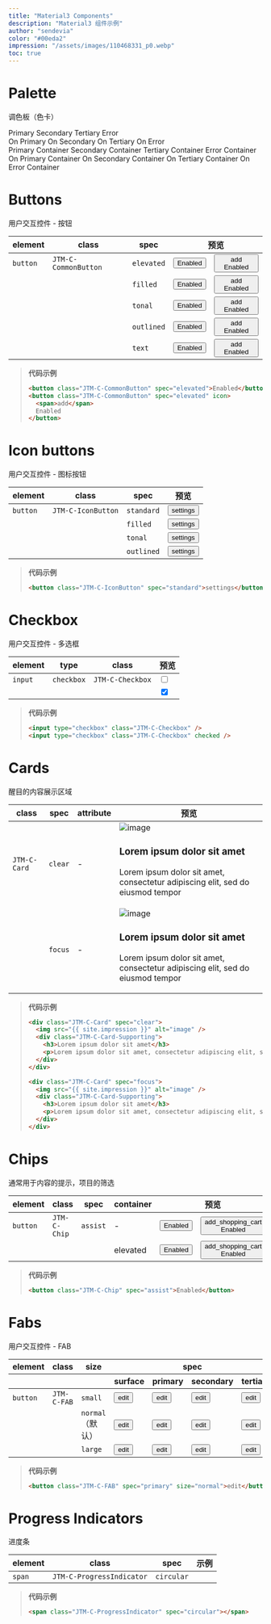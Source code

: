 ```yaml
---
title: "Material3 Components"
description: "Material3 组件示例"
author: "sendevia"
color: "#00eda2"
impression: "/assets/images/110468331_p0.webp"
toc: true
---
```


# Palette

调色板（色卡）

<div class="post-components-palette">
  <div class="row">
    <span id="r1-c1">Primary</span>
    <span id="r1-c2">Secondary</span>
    <span id="r1-c3">Tertiary</span>
    <span id="r1-c4">Error</span>
  </div>
  <div class="row">
    <span id="r2-c1">On Primary</span>
    <span id="r2-c2">On Secondary</span>
    <span id="r2-c3">On Tertiary</span>
    <span id="r2-c4">On Error</span>
  </div>
  <div class="row">
    <span id="r3-c1">Primary Container</span>
    <span id="r3-c2">Secondary Container</span>
    <span id="r3-c3">Tertiary Container</span>
    <span id="r3-c4">Error Container</span>
  </div>
  <div class="row">
    <span id="r4-c1">On Primary Container</span>
    <span id="r4-c2">On Secondary Container</span>
    <span id="r4-c3">On Tertiary Container</span>
    <span id="r4-c4">On Error Container</span>
  </div>
</div>

# Buttons

用户交互控件 - 按钮

<table>
  <thead>
    <tr>
      <th>element</th>
      <th>class</th>
      <th>spec</th>
      <th colspan="2">预览</th>
    </tr>
  </thead>
  <tbody>
    <tr>
      <td><code>button</code></td>
      <td><code>JTM-C-CommonButton</code></td>
      <td><code>elevated</code></td>
      <td>
        <button class="JTM-C-CommonButton" spec="elevated">Enabled</button>
      </td>
      <td>
        <button class="JTM-C-CommonButton" spec="elevated" icon>
          <span>add</span>
          Enabled
        </button>
      </td>
    </tr>
    <tr>
      <td></td>
      <td></td>
      <td><code>filled</code></td>
      <td>
        <button class="JTM-C-CommonButton" spec="filled">Enabled</button>
      </td>
      <td>
        <button class="JTM-C-CommonButton" spec="filled" icon>
          <span>add</span>
          Enabled
        </button>
      </td>
    </tr>
    <tr>
      <td></td>
      <td></td>
      <td><code>tonal</code></td>
      <td>
        <button class="JTM-C-CommonButton" spec="tonal">Enabled</button>
      </td>
      <td>
        <button class="JTM-C-CommonButton" spec="tonal" icon>
          <span>add</span>
          Enabled
        </button>
      </td>
    </tr>
    <tr>
      <td></td>
      <td></td>
      <td><code>outlined</code></td>
      <td>
        <button class="JTM-C-CommonButton" spec="outlined">Enabled</button>
      </td>
      <td>
        <button class="JTM-C-CommonButton" spec="outlined" icon>
          <span>add</span>
          Enabled
        </button>
      </td>
    </tr>
    <tr>
      <td></td>
      <td></td>
      <td><code>text</code></td>
      <td>
        <button class="JTM-C-CommonButton" spec="text">Enabled</button>
      </td>
      <td>
        <button class="JTM-C-CommonButton" spec="text" icon>
          <span>add</span>
          Enabled
        </button>
      </td>
    </tr>
  </tbody>
</table>

> **代码示例**
>
> ```html
> <button class="JTM-C-CommonButton" spec="elevated">Enabled</button>
> <button class="JTM-C-CommonButton" spec="elevated" icon>
>   <span>add</span>
>   Enabled
> </button>
> ```

# Icon buttons

用户交互控件 - 图标按钮

<table>
  <thead>
    <tr>
      <th>element</th>
      <th>class</th>
      <th>spec</th>
      <th>预览</th>
    </tr>
  </thead>
  <tbody>
    <tr>
      <td><code>button</code></td>
      <td><code>JTM-C-IconButton</code></td>
      <td><code>standard</code></td>
      <td>
        <button class="JTM-C-IconButton" spec="standard">settings</button>
      </td>
    </tr>
    <tr>
      <td></td>
      <td></td>
      <td><code>filled</code></td>
      <td>
        <button class="JTM-C-IconButton" spec="filled">settings</button>
      </td>
    </tr>
    <tr>
      <td></td>
      <td></td>
      <td><code>tonal</code></td>
      <td>
        <button class="JTM-C-IconButton" spec="tonal">settings</button>
      </td>
    </tr>
    <tr>
      <td></td>
      <td></td>
      <td><code>outlined</code></td>
      <td>
        <button class="JTM-C-IconButton" spec="outlined">settings</button>
      </td>
    </tr>
  </tbody>
</table>

> **代码示例**
>
> ```html
> <button class="JTM-C-IconButton" spec="standard">settings</button>
> ```

# Checkbox

用户交互控件 - 多选框

<table>
  <thead>
    <tr>
      <th>element</th>
      <th>type</th>
      <th>class</th>
      <th>预览</th>
    </tr>
  </thead>
  <tbody>
    <tr>
      <td><code>input</code></td>
      <td><code>checkbox</code></td>
      <td><code>JTM-C-Checkbox</code></td>
      <td>
        <input type="checkbox" class="JTM-C-Checkbox" />
      </td>
    </tr>
    <tr>
      <td></td>
      <td></td>
      <td></td>
      <td>
        <input type="checkbox" class="JTM-C-Checkbox" checked />
      </td>
    </tr>
  </tbody>
</table>

> **代码示例**
>
> ```html
> <input type="checkbox" class="JTM-C-Checkbox" />
> <input type="checkbox" class="JTM-C-Checkbox" checked />
> ```

# Cards

醒目的内容展示区域

<table>
  <thead>
    <tr>
      <th>class</th>
      <th>spec</th>
      <th>attribute</th>
      <th>预览</th>
    </tr>
  </thead>
  <tbody>
    <tr>
      <td><code>JTM-C-Card</code></td>
      <td><code>clear</code></td>
      <td>-</td>
      <td>
        <div class="JTM-C-Card" spec="clear">
          <img src="{{ site.impression }}" alt="image" />
          <div class="JTM-C-Card-Supporting">
            <h3>Lorem ipsum dolor sit amet</h3>
            <p>Lorem ipsum dolor sit amet, consectetur adipiscing elit, sed do eiusmod tempor</p>
          </div>
        </div>
      </td>
    </tr>
    <tr>
      <td></td>
      <td><code>focus</code></td>
      <td>-</td>
      <td>
        <div class="JTM-C-Card" spec="focus">
          <img src="{{ site.impression }}" alt="image" />
          <div class="JTM-C-Card-Supporting">
            <h3>Lorem ipsum dolor sit amet</h3>
            <p>Lorem ipsum dolor sit amet, consectetur adipiscing elit, sed do eiusmod tempor</p>
          </div>
        </div>
      </td>
    </tr>
  </tbody>
</table>

> **代码示例**
>
> ```html
> <div class="JTM-C-Card" spec="clear">
>   <img src="{{ site.impression }}" alt="image" />
>   <div class="JTM-C-Card-Supporting">
>     <h3>Lorem ipsum dolor sit amet</h3>
>     <p>Lorem ipsum dolor sit amet, consectetur adipiscing elit, sed do eiusmod tempor</p>
>   </div>
> </div>
> ```
>
> ```html
> <div class="JTM-C-Card" spec="focus">
>   <img src="{{ site.impression }}" alt="image" />
>   <div class="JTM-C-Card-Supporting">
>     <h3>Lorem ipsum dolor sit amet</h3>
>     <p>Lorem ipsum dolor sit amet, consectetur adipiscing elit, sed do eiusmod tempor</p>
>   </div>
> </div>
> ```

# Chips

通常用于内容的提示，项目的筛选

<table>
  <thead>
    <tr>
      <th>element</th>
      <th>class</th>
      <th>spec</th>
      <th>container</th>
      <th colspan="2">预览</th>
    </tr>
  </thead>
  <tbody>
    <tr>
      <td><code>button</code></td>
      <td><code>JTM-C-Chip</code></td>
      <td><code>assist</code></td>
      <td>-</td>
      <td>
        <button class="JTM-C-Chip" spec="assist">Enabled</button>
      </td>
      <td>
        <button class="JTM-C-Chip" spec="assist" icon>
          <span>add_shopping_cart</span>
          Enabled
        </button>
      </td>
    </tr>
    <tr>
      <td></td>
      <td></td>
      <td></td>
      <td>elevated</td>
      <td>
        <button class="JTM-C-Chip" spec="assist" container="elevated">Enabled</button>
      </td>
      <td>
        <button class="JTM-C-Chip" spec="assist" container="elevated" icon>
          <span>add_shopping_cart</span>
          Enabled
        </button>
      </td>
    </tr>
  </tbody>
</table>

> **代码示例**
>
> ```html
> <button class="JTM-C-Chip" spec="assist">Enabled</button>
> ```

# Fabs

用户交互控件 - FAB

<table>
  <thead>
    <tr>
      <th>element</th>
      <th>class</th>
      <th>size</th>
      <th colspan="4">spec</th>
    </tr>
    <tr>
      <th></th>
      <th></th>
      <th></th>
      <th>surface</th>
      <th>primary</th>
      <th>secondary</th>
      <th>tertiary</th>
    </tr>
  </thead>
  <tbody>
    <tr>
      <td><code>button</code></td>
      <td><code>JTM-C-FAB</code></td>
      <td><code>small</code></td>
      <td>
        <button class="JTM-C-FAB" spec="surface" size="small">edit</button>
      </td>
      <td>
        <button class="JTM-C-FAB" spec="primary" size="small">edit</button>
      </td>
      <td>
        <button class="JTM-C-FAB" spec="secondary" size="small">edit</button>
      </td>
      <td>
        <button class="JTM-C-FAB" spec="tertiary" size="small">edit</button>
      </td>
    </tr>
    <tr>
      <td></td>
      <td></td>
      <td><code>normal</code>（默认）</td>
      <td>
        <button class="JTM-C-FAB" spec="surface" size="normal">edit</button>
      </td>
      <td>
        <button class="JTM-C-FAB" spec="primary" size="normal">edit</button>
      </td>
      <td>
        <button class="JTM-C-FAB" spec="secondary" size="normal">edit</button>
      </td>
      <td>
        <button class="JTM-C-FAB" spec="tertiary" size="normal">edit</button>
      </td>
    </tr>
    <tr>
      <td></td>
      <td></td>
      <td><code>large</code></td>
      <td>
        <button class="JTM-C-FAB" spec="surface" size="large">edit</button>
      </td>
      <td>
        <button class="JTM-C-FAB" spec="primary" size="large">edit</button>
      </td>
      <td>
        <button class="JTM-C-FAB" spec="secondary" size="large">edit</button>
      </td>
      <td>
        <button class="JTM-C-FAB" spec="tertiary" size="large">edit</button>
      </td>
    </tr>
  </tbody>
</table>

> **代码示例**
>
> ```html
> <button class="JTM-C-FAB" spec="primary" size="normal">edit</button>
> ```

# Progress Indicators

进度条

<table>
  <thead>
    <tr>
      <th>element</th>
      <th>class</th>
      <th>spec</th>
      <th>示例</th>
    </tr>
  </thead>
  <tbody>
    <tr>
      <td><code>span</code></td>
      <td><code>JTM-C-ProgressIndicator</code></td>
      <td><code>circular</code></td>
      <td>
        <span class="JTM-C-ProgressIndicator" spec="circular"></span>
      </td>
    </tr>
  </tbody>
</table>

> **代码示例**
>
> ```html
> <span class="JTM-C-ProgressIndicator" spec="circular"></span>
> ```
